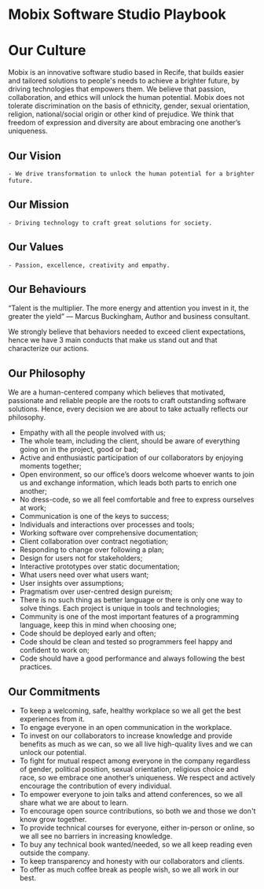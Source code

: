 # Mobix Software Studio Playbook

# Our Culture

Mobix is an innovative software studio based in Recife, that builds easier and tailored solutions to people's needs to achieve a brighter future, by driving technologies that empowers them.
We believe that passion, collaboration, and ethics will unlock the human potential. 
Mobix does not tolerate discrimination on the basis of ethnicity, gender, sexual orientation, religion, national/social origin or other kind of prejudice.
We think that freedom of expression and diversity are about embracing one another’s uniqueness.

## Our Vision

	- We drive transformation to unlock the human potential for a brighter future.
		
## Our Mission

	- Driving technology to craft great solutions for society.

## Our Values

	- Passion, excellence, creativity and empathy.

## Our Behaviours

“Talent is the multiplier. The more energy and attention you invest in it, the greater the yield”
— Marcus Buckingham, Author and business consultant.

We strongly believe that behaviors needed to exceed client expectations, hence we have 3 main conducts that make us stand out and that characterize our actions.

## Our Philosophy

We are a human-centered company which believes that motivated, passionate and reliable people are the roots to craft outstanding software solutions. Hence, every decision we are about to take actually reflects our philosophy. 

* Empathy with all the people involved with us;
* The whole team, including the client, should be aware of everything going on in the project, good or bad;
* Active and enthusiastic participation of our collaborators by enjoying moments together;
* Open environment, so our office’s doors welcome whoever wants to join us and exchange information, which leads both parts to enrich one another;
* No dress-code, so we all feel comfortable and free to express ourselves at work;
* Communication is one of the keys to success;
* Individuals and interactions over processes and tools;
* Working software over comprehensive documentation;
* Client collaboration over contract negotiation;
* Responding to change over following a plan;
* Design for users not for stakeholders;
* Interactive prototypes over static documentation;
* What users need over what users want;
* User insights over assumptions;
* Pragmatism over user-centred design pureism;
* There is no such thing as better language or there is only one way to solve things. Each project is unique in tools and technologies;
* Community is one of the most important features of a programming language, keep this in mind when choosing one;
* Code should be deployed early and often;
* Code should be clean and tested so programmers feel happy and confident to work on;
* Code should have a good performance and always following the best practices.

## Our Commitments

* To keep a welcoming, safe, healthy workplace so we all get the best experiences from it. 
* To engage everyone in an open communication in the workplace.
* To invest on our collaborators to increase knowledge and provide benefits as much as we can, so we all live high-quality lives and we can unlock our potential.
* To fight for mutual respect among everyone in the company regardless of gender, political position, sexual orientation, religious choice and race, so we embrace one another’s uniqueness. We respect and actively encourage the contribution of every individual.
* To empower everyone to join talks and attend conferences, so we all share what we are about to learn.
* To encourage open source contributions, so both we and those we don't know grow together.
* To provide technical courses for everyone, either in-person or online, so we all see no barriers in increasing knowledge.
* To buy any technical book wanted/needed, so we all keep reading even outside the company.
* To keep transparency and honesty with our collaborators and clients.
* To offer as much coffee break as people wish, so we all work in our best.
